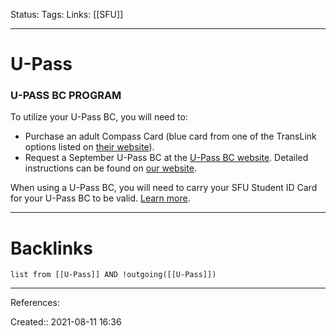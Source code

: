 Status: 
Tags: 
Links: [[SFU]]
___
# U-Pass
### **U-PASS BC PROGRAM**

To utilize your U-Pass BC, you will need to:

-   Purchase an adult Compass Card (blue card from one of the TransLink options listed on [their website](https://trk.cp20.com/click/d9xk-2fixsi-dcy4ux-fkmwk9j1/)).
-   Request a September U-Pass BC at the [U-Pass BC website](https://trk.cp20.com/click/d9xk-2fixsi-dcy4uy-fkmwk9j2/). Detailed instructions can be found on [our website](https://trk.cp20.com/click/d9xk-2fixsi-dcy4uz-fkmwk9j3/).

When using a U-Pass BC, you will need to carry your SFU Student ID Card for your U-Pass BC to be valid. [Learn more](https://trk.cp20.com/click/d9xk-2fixsi-dcy4v0-fkmwk9j0/).
___
# Backlinks
```dataview
list from [[U-Pass]] AND !outgoing([[U-Pass]])
```
___
References:

Created:: 2021-08-11 16:36
